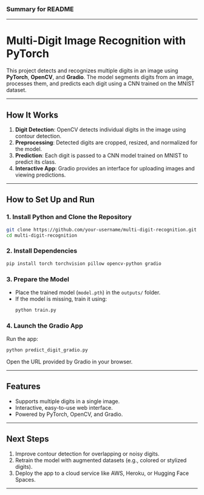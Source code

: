 ### **Summary for README**

---

# **Multi-Digit Image Recognition with PyTorch**

This project detects and recognizes multiple digits in an image using **PyTorch**, **OpenCV**, and **Gradio**. The model segments digits from an image, processes them, and predicts each digit using a CNN trained on the MNIST dataset.

---

## **How It Works**
1. **Digit Detection**: OpenCV detects individual digits in the image using contour detection.
2. **Preprocessing**: Detected digits are cropped, resized, and normalized for the model.
3. **Prediction**: Each digit is passed to a CNN model trained on MNIST to predict its class.
4. **Interactive App**: Gradio provides an interface for uploading images and viewing predictions.

---

## **How to Set Up and Run**

### **1. Install Python and Clone the Repository**
```bash
git clone https://github.com/your-username/multi-digit-recognition.git
cd multi-digit-recognition
```

### **2. Install Dependencies**
```bash
pip install torch torchvision pillow opencv-python gradio
```

### **3. Prepare the Model**
- Place the trained model (`model.pth`) in the `outputs/` folder.
- If the model is missing, train it using:
  ```bash
  python train.py
  ```

### **4. Launch the Gradio App**
Run the app:
```bash
python predict_digit_gradio.py
```
Open the URL provided by Gradio in your browser.

---

## **Features**
- Supports multiple digits in a single image.
- Interactive, easy-to-use web interface.
- Powered by PyTorch, OpenCV, and Gradio.

---

## **Next Steps**
1. Improve contour detection for overlapping or noisy digits.
2. Retrain the model with augmented datasets (e.g., colored or stylized digits).
3. Deploy the app to a cloud service like AWS, Heroku, or Hugging Face Spaces.

---

